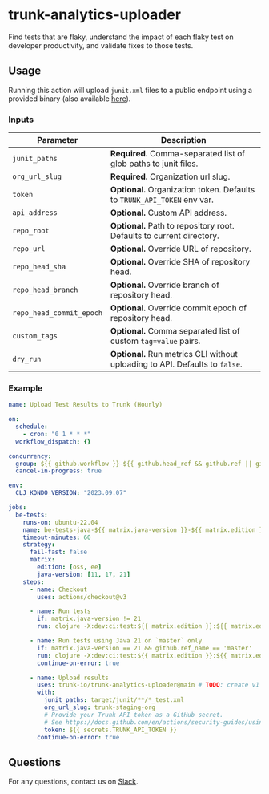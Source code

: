 # trunk-analytics-uploader
Find tests that are flaky, understand the impact of each flaky test on developer productivity, and validate fixes to those tests.

## Usage
Running this action will upload `junit.xml` files to a public endpoint using a provided binary (also available [here](https://trunk.io/releases/analytics-cli/latest)).

### Inputs
| Parameter | Description |
|---|---|
| `junit_paths` | **Required.** Comma-separated list of glob paths to junit files. |
| `org_url_slug` | **Required.** Organization url slug. |
| `token` | **Optional.** Organization token. Defaults to `TRUNK_API_TOKEN` env var. |
| `api_address` | **Optional.** Custom API address. |
| `repo_root` | **Optional.** Path to repository root. Defaults to current directory. |
| `repo_url` | **Optional.** Override URL of repository. |
| `repo_head_sha` | **Optional.** Override SHA of repository head. |
| `repo_head_branch` | **Optional.** Override branch of repository head. |
| `repo_head_commit_epoch` | **Optional.** Override commit epoch of repository head. |
| `custom_tags` | **Optional.** Comma separated list of custom `tag=value` pairs. |
| `dry_run` | **Optional.** Run metrics CLI without uploading to API. Defaults to `false`. |


### Example
```yaml
name: Upload Test Results to Trunk (Hourly)

on:
  schedule:
    - cron: "0 1 * * *"
  workflow_dispatch: {}

concurrency:
  group: ${{ github.workflow }}-${{ github.head_ref && github.ref || github.run_id }}
  cancel-in-progress: true

env:
  CLJ_KONDO_VERSION: "2023.09.07"

jobs:
  be-tests:
    runs-on: ubuntu-22.04
    name: be-tests-java-${{ matrix.java-version }}-${{ matrix.edition }}
    timeout-minutes: 60
    strategy:
      fail-fast: false
      matrix:
        edition: [oss, ee]
        java-version: [11, 17, 21]
    steps:
      - name: Checkout
        uses: actions/checkout@v3

      - name: Run tests
        if: matrix.java-version != 21
        run: clojure -X:dev:ci:test:${{ matrix.edition }}:${{ matrix.edition }}-dev

      - name: Run tests using Java 21 on `master` only
        if: matrix.java-version == 21 && github.ref_name == 'master'
        run: clojure -X:dev:ci:test:${{ matrix.edition }}:${{ matrix.edition }}-dev
        continue-on-error: true

      - name: Upload results
        uses: trunk-io/trunk-analytics-uploader@main # TODO: create v1 release tag
        with:
          junit_paths: target/junit/**/*_test.xml
          org_url_slug: trunk-staging-org
          # Provide your Trunk API token as a GitHub secret.
          # See https://docs.github.com/en/actions/security-guides/using-secrets-in-github-actions.
          token: ${{ secrets.TRUNK_API_TOKEN }}
        continue-on-error: true
```

## Questions
For any questions, contact us on [Slack](https://slack.trunk.io/).
